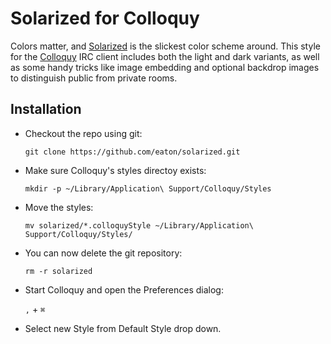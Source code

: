 Solarized for Colloquy
========================

Colors matter, and [Solarized](http://ethanschoonover.com/solarized)
 is the slickest color scheme around. This style for the [Colloquy](http://colloquy.info/) IRC client includes both the light and dark variants, as well as some handy tricks like image embedding and optional backdrop images to distinguish public from private rooms.

Installation
------------

- Checkout the repo using git:

    `git clone https://github.com/eaton/solarized.git`

- Make sure Colloquy's styles directoy exists:

    `mkdir -p ~/Library/Application\ Support/Colloquy/Styles`

- Move the styles:

    `mv solarized/*.colloquyStyle ~/Library/Application\ Support/Colloquy/Styles/`

- You can now delete the git repository:

    `rm -r solarized`

- Start Colloquy and open the Preferences dialog:

    `,` + `⌘`

- Select new Style from Default Style drop down.
